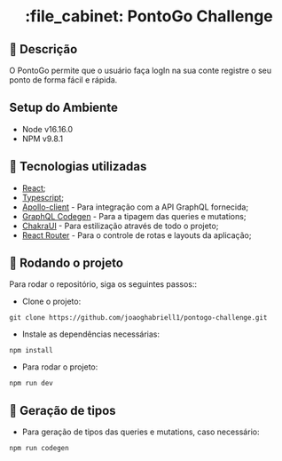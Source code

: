 <h1 align="center">:file_cabinet: PontoGo Challenge</h1>

## :memo: Descrição
O PontoGo permite que o usuário faça logIn na sua conte registre o seu ponto de forma fácil e rápida.

## Setup do Ambiente

* Node v16.16.0
* NPM v9.8.1


## :wrench: Tecnologias utilizadas

* [React](https://react.dev/);
* [Typescript](https://www.typescriptlang.org/);
* [Apollo-client](https://www.apollographql.com/docs/react/) - Para integração com a API GraphQL fornecida;
* [GraphQL Codegen](https://the-guild.dev/graphql/codegen) - Para a tipagem das queries e mutations;
* [ChakraUI](https://chakra-ui.com/) - Para estilização através de todo o projeto;
* [React Router](https://reactrouter.com/en/main) - Para o controle de rotas e layouts da aplicação;

## :rocket: Rodando o projeto
Para rodar o repositório, siga os seguintes passos::

* Clone o projeto:
```
git clone https://github.com/joaoghabriell1/pontogo-challenge.git
```

* Instale as dependências necessárias:
```
npm install
```

* Para rodar o projeto:
```
npm run dev
```

## 💾 Geração de tipos
* Para geração de tipos das queries e mutations, caso necessário:
```
npm run codegen
```
